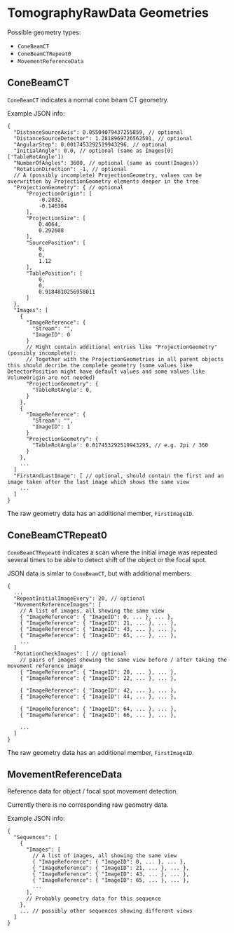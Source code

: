 TomographyRawData Geometries
============================

Possible geometry types:
* `ConeBeamCT`
* `ConeBeamCTRepeat0`
* `MovementReferenceData`

ConeBeamCT
----------

`ConeBeamCT` indicates a normal cone beam CT geometry.

Example JSON info:

```
{
  "DistanceSourceAxis": 0.05504079437255859, // optional
  "DistanceSourceDetector": 1.2818969726562501, // optional
  "AngularStep": 0.0017453292519943296, // optional
  "InitialAngle": 0.0, // optional (same as Images[0]['TableRotAngle'])
  "NumberOfAngles": 3600, // optional (same as count(Images))
  "RotationDirection": -1, // optional
  // A (possibly incomplete) ProjectionGeometry, values can be overwritten by ProjectionGeometry elements deeper in the tree
  "ProjectionGeometry": { // optional
      "ProjectionOrigin": [
          -0.2032,
          -0.146304
      ],
      "ProjectionSize": [
          0.4064,
          0.292608
      ],
      "SourcePosition": [
          0,
          0,
          1.12
      ],
      "TablePosition": [
          0,
          0,
          0.9184810256958011
      ]
  },
  "Images": [
    {
      "ImageReference": {
        "Stream": "",
        "ImageID": 0
      }
      // Might contain additional entries like "ProjectionGeometry" (possibly incomplete):
      // Together with the ProjectionGeometries in all parent objects this should decribe the complete geometry (some values like DetectorPosition might have default values and some values like VolumeOrigin are not needed)
      "ProjectionGeometry": {
        "TableRotAngle': 0,
      }
    },
    {
      "ImageReference": {
        "Stream": "",
        "ImageID": 1
      }
      "ProjectionGeometry": {
        "TableRotAngle': 0.017453292519943295, // e.g. 2pi / 360
      }
    },
    ...
  ]
  "FirstAndLastImage": [ // optional, should contain the first and an image taken after the last image which shows the same view
    ...
  ]
}
```

The raw geometry data has an additional member, `FirstImageID`.

ConeBeamCTRepeat0
-----------------

`ConeBeamCTRepeat0` indicates a scan where the initial image was repeated
several times to be able to detect shift of the object or the focal spot.

JSON data is simlar to `ConeBeamCT`, but with additional members:

```
{
  ...
  "RepeatInitialImageEvery": 20, // optional
  "MovementReferenceImages": [
    // A list of images, all showing the same view
    { "ImageReference": { "ImageID": 0, ... }, ... },
    { "ImageReference": { "ImageID": 21, ... }, ... },
    { "ImageReference": { "ImageID": 43, ... }, ... },
    { "ImageReference": { "ImageID": 65, ... }, ... },
    ...
  ]
  "RotationCheckImages": [ // optional
    // pairs of images showing the same view before / after taking the movement reference image
    { "ImageReference": { "ImageID": 20, ... }, ... },
    { "ImageReference": { "ImageID": 22, ... }, ... },

    { "ImageReference": { "ImageID": 42, ... }, ... },
    { "ImageReference": { "ImageID": 44, ... }, ... },

    { "ImageReference": { "ImageID": 64, ... }, ... },
    { "ImageReference": { "ImageID": 66, ... }, ... },

    ...
  ]
}
```

The raw geometry data has an additional member, `FirstImageID`.

MovementReferenceData
---------------------

Reference data for object / focal spot movement detection.

Currently there is no corresponding raw geometry data.

Example JSON info:

```
{
  "Sequences": [
    {
      "Images": [
        // A list of images, all showing the same view
        { "ImageReference": { "ImageID": 0, ... }, ... },
        { "ImageReference": { "ImageID": 21, ... }, ... },
        { "ImageReference": { "ImageID": 43, ... }, ... },
        { "ImageReference": { "ImageID": 65, ... }, ... },
        ...
      ],
      // Probably geometry data for this sequence
    },
    ... // possibly other sequences showing different views
  ]
}
```
